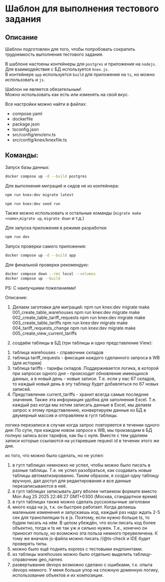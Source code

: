 # Шаблон для выполнения тестового задания

## Описание
Шаблон подготовлен для того, чтобы попробовать сократить трудоемкость выполнения тестового задания.

В шаблоне настоены контейнеры для `postgres` и приложения на `nodejs`.  
Для взаимодействия с БД используется `knex.js`.  
В контейнере `app` используется `build` для приложения на `ts`, но можно использовать и `js`.

Шаблон не является обязательным!\
Можно использовать как есть или изменять на свой вкус.

Все настройки можно найти в файлах:
- compose.yaml
- dockerfile
- package.json
- tsconfig.json
- src/config/env/env.ts
- src/config/knex/knexfile.ts

## Команды:

Запуск базы данных:
```bash
docker compose up -d --build postgres
```

Для выполнения миграций и сидов не из контейнера:
```bash
npm run knex:dev migrate latest
```

```bash
npm run knex:dev seed run
```
Также можно использовать и остальные команды (`migrate make <name>`,`migrate up`, `migrate down` и т.д.)

Для запуска приложения в режиме разработки:
```bash
npm run dev
```

Запуск проверки самого приложения:
```bash
docker compose up -d --build app
```

Для финальной проверки рекомендую:
```bash
docker compose down --rmi local --volumes
docker compose up --build
```

PS: С наилучшими пожеланиями!

Описание:

1. Делаем заготовки для миграций:
npm run knex:dev migrate make 001_create_table_warehouses
npm run knex:dev migrate make 002_create_table_tariff_requests
npm run knex:dev migrate make 003_create_table_tariffs
npm run knex:dev migrate make 004_tariff_requests_change
npm run knex:dev migrate make 005_create_view_current_tariffs


2. создаём таблицы в БД (три таблицы и одно представление View):
1) таблица warehouses - справочник складов
2) таблица tariff_requests - фиксация каждого сделанного запроса в WB (для истории)
3) таблица tariffs - тарифы складов. Поддерживается логика, в которой при запросах одного дня - происходит обновление имеющихся данных, а в новый день - новые записи. Т.е. если у нас 67 складов, то каждый новый день в эту таблицу будет добавляться по 67 новых записей.
4) Представление current_tariffs - хранит всегда самые последние значения. Также эта информация удобна для заполнения Excel. Т.е. каждый раз когда мы хотим записать данные в Excel, мы делаем запрос к этому представлению, конвертируем данные из БД в двумерный массив и отправляем в гугл таблицы.

логика перезаписи в случае когда запрос повторяется в течении одного дня:
По сути, при каждом новом запросе к WB, мы производим в БД полную запись всех тарифов, как бы с нуля. Вместе с тем удаляем записи которые ссылаются на устаревшие request id в течении этого же дня.


из того, что можно было сделать, но не успел:
1) в гугл таблицах немножко не успел, чтобы можно было писать в разные таблицы. Т.е. не успел разобраться, как создавать новые таблицы автоматизированно. Таким образом, я создал одну таблицу вручную, дал доступ для редактирования и все данные перезаписываются в неё.
2) в гугл таблицах записывать дату вболее читаемом формате вместо Mon Aug 25 2025 22:46:27 GMT+0300 (Москва, стандартное время)
3) в гугл таблицах также можно сделать русскоязычные заголовки
4) много кода на js, т.к. он быстрее работает. Когда делаешь маленькие изменения и запускаешь код, каждый раз надо ждать 2-5 сек для транспиляции ts в js. Поэтому, если нужно больше ts, то будем писать на нём. В целом убеждён, что если писать код более объектно, тогда и ts не так уж и сильно нужен. Т.е., конечно он приносит пользу, но возможно эта польза немного преувеличена. К тому же вначале js-файла можно писать //@ts-check и IDE будет проверять типы.
5) можно было ещё поднять express с тестовыми ендпоинтами.
6) из таблицы warehouses можно было отдельно выделить таблицу-справочник geo_names
7) развертывание devops возможно сделано с ошибками, т.к. опыта devops немного. У меня больше упор на сложную доменную логику, использование объектов и их композиции.